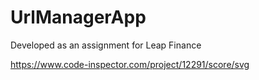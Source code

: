 # UrlManagerApp
Developed as an assignment for Leap Finance

https://www.code-inspector.com/project/12291/score/svg
